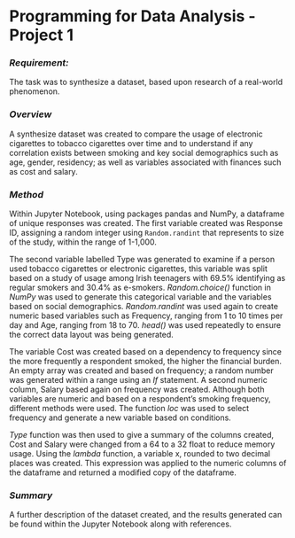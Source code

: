 # Programming for Data Analysis - Project 1

###  ***Requirement:*** 
The task was to synthesize a dataset, based upon research of a real-world phenomenon.

### ***Overview***  
A synthesize dataset was created to compare the usage of electronic cigarettes to tobacco cigarettes over time and to understand if any correlation exists between smoking and key social demographics such as age, gender, residency; as well as variables associated with finances such as cost and salary.

### ***Method***
Within Jupyter Notebook, using packages pandas and NumPy, a dataframe of unique responses was created. The first variable created was Response ID, assigning a random integer using ``Random.randint`` that represents to size of the study, within the range of 1-1,000. 

The second variable labelled Type was generated to examine if a person used tobacco cigarettes or electronic cigarettes, this variable was split based on a study of usage among Irish teenagers with 69.5% identifying as regular smokers and 30.4% as e-smokers. *Random.choice()* function in *NumPy* was used to generate this categorical variable and the variables based on social demographics. *Random.randint* was used again to create numeric based variables such as Frequency, ranging from 1 to 10 times per day and Age, ranging from 18 to 70. *head()* was used repeatedly to ensure the correct data layout was being generated.

The variable Cost was created based on a dependency to frequency since the more frequently a respondent smoked, the higher the financial burden. An empty array was created and based on frequency; a random number was generated within a range using an *If* statement. A second numeric column, Salary based again on frequency was created. Although both variables are numeric and based on a respondent’s smoking frequency, different methods were used. The function *loc*  was used to select frequency and generate a new variable based on conditions.

*Type* function was then used to give a summary of the columns created, Cost and Salary were changed from a 64 to a 32 float to reduce memory usage. Using the *lambda* function, a variable x, rounded to two decimal places was created. This expression was applied to the numeric columns of the dataframe and returned a modified copy of the dataframe.   

### ***Summary***

A further description of the dataset created, and the results generated can be found within the Jupyter Notebook along with references.
